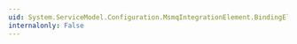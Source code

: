 ```yaml
---
uid: System.ServiceModel.Configuration.MsmqIntegrationElement.BindingElementType
internalonly: False
---
```

